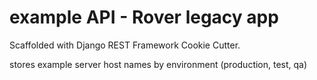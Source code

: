 # example API - Rover legacy app
Scaffolded with Django REST Framework Cookie Cutter.

stores example server host names by environment (production, test, qa)
